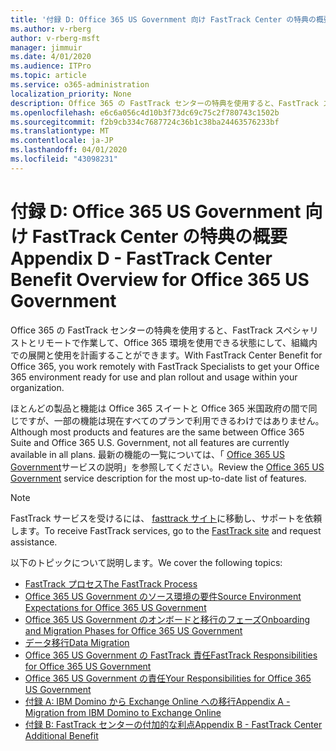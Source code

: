 ```yaml
---
title: '付録 D: Office 365 US Government 向け FastTrack Center の特典の概要'
ms.author: v-rberg
author: v-rberg-msft
manager: jimmuir
ms.date: 4/01/2020
ms.audience: ITPro
ms.topic: article
ms.service: o365-administration
localization_priority: None
description: Office 365 の FastTrack センターの特典を使用すると、FastTrack スペシャリストとリモートで作業して、Office 365 環境を使用できる状態にして、組織内での展開と使用を計画することができます。
ms.openlocfilehash: e6c6a056c4d10b3f73dc69c75c2f780743c1502b
ms.sourcegitcommit: f2b9cb334c7687724c36b1c38ba24463576233bf
ms.translationtype: MT
ms.contentlocale: ja-JP
ms.lasthandoff: 04/01/2020
ms.locfileid: "43098231"
---
```

# <a name="appendix-d---fasttrack-center-benefit-overview-for-office-365-us-government"></a><span data-ttu-id="dbcce-103">付録 D: Office 365 US Government 向け FastTrack Center の特典の概要</span><span class="sxs-lookup"><span data-stu-id="dbcce-103">Appendix D - FastTrack Center Benefit Overview for Office 365 US Government</span></span>

<span data-ttu-id="dbcce-104">Office 365 の FastTrack センターの特典を使用すると、FastTrack スペシャリストとリモートで作業して、Office 365 環境を使用できる状態にして、組織内での展開と使用を計画することができます。</span><span class="sxs-lookup"><span data-stu-id="dbcce-104">With FastTrack Center Benefit for Office 365, you work remotely with FastTrack Specialists to get your Office 365 environment ready for use and plan rollout and usage within your organization.</span></span> 
  
<span data-ttu-id="dbcce-105">ほとんどの製品と機能は Office 365 スイートと Office 365 米国政府の間で同じですが、一部の機能は現在すべてのプランで利用できるわけではありません。</span><span class="sxs-lookup"><span data-stu-id="dbcce-105">Although most products and features are the same between Office 365 Suite and Office 365 U.S. Government, not all features are currently available in all plans.</span></span> <span data-ttu-id="dbcce-106">最新の機能の一覧については、「 [Office 365 US Government](https://aka.ms/aboutgovcloud)サービスの説明」を参照してください。</span><span class="sxs-lookup"><span data-stu-id="dbcce-106">Review the [Office 365 US Government](https://aka.ms/aboutgovcloud) service description for the most up-to-date list of features.</span></span>

> [!NOTE]
> <span data-ttu-id="dbcce-107">FastTrack サービスを受けるには、 [fasttrack サイト](https://go.microsoft.com/fwlink/?linkid=780698)に移動し、サポートを依頼します。</span><span class="sxs-lookup"><span data-stu-id="dbcce-107">To receive FastTrack services, go to the [FastTrack site](https://go.microsoft.com/fwlink/?linkid=780698) and request assistance.</span></span>  

<span data-ttu-id="dbcce-108">以下のトピックについて説明します。</span><span class="sxs-lookup"><span data-stu-id="dbcce-108">We cover the following topics:</span></span>
- [<span data-ttu-id="dbcce-109">FastTrack プロセス</span><span class="sxs-lookup"><span data-stu-id="dbcce-109">The FastTrack Process</span></span>](O365-fasttrack-process.md) 
- [<span data-ttu-id="dbcce-110">Office 365 US Government のソース環境の要件</span><span class="sxs-lookup"><span data-stu-id="dbcce-110">Source Environment Expectations for Office 365 US Government</span></span>](US-Gov-appendix-source-environment-expectations.md)   
- [<span data-ttu-id="dbcce-111">Office 365 US Government のオンボードと移行のフェーズ</span><span class="sxs-lookup"><span data-stu-id="dbcce-111">Onboarding and Migration Phases for Office 365 US Government</span></span>](US-Gov-appendix-onboarding-and-migration.md)
- [<span data-ttu-id="dbcce-112">データ移行</span><span class="sxs-lookup"><span data-stu-id="dbcce-112">Data Migration</span></span>](O365-data-migration.md)    
- [<span data-ttu-id="dbcce-113">Office 365 US Government の FastTrack 責任</span><span class="sxs-lookup"><span data-stu-id="dbcce-113">FastTrack Responsibilities for Office 365 US Government</span></span>](US-Gov-appendix-fasttrack-responsibilities.md)   
- [<span data-ttu-id="dbcce-114">Office 365 US Government の責任</span><span class="sxs-lookup"><span data-stu-id="dbcce-114">Your Responsibilities for Office 365 US Government</span></span>](US-Gov-appendix-your-responsibilities.md) 
- [<span data-ttu-id="dbcce-115">付録 A: IBM Domino から Exchange Online への移行</span><span class="sxs-lookup"><span data-stu-id="dbcce-115">Appendix A - Migration from IBM Domino to Exchange Online</span></span>](O365-from-ibm-domino-to-exchange-online.md)   
- [<span data-ttu-id="dbcce-116">付録 B: FastTrack センターの付加的な利点</span><span class="sxs-lookup"><span data-stu-id="dbcce-116">Appendix B - FastTrack Center Additional Benefit</span></span>](O365-fasttrack-additional-benefits.md)
